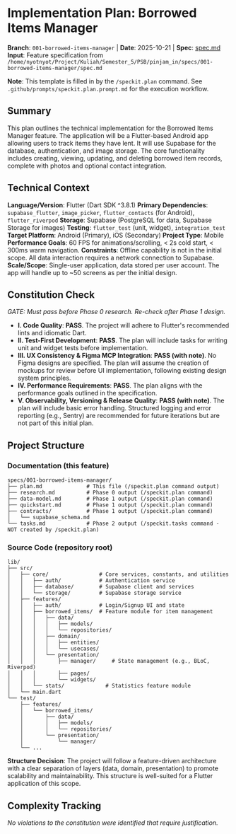 # Implementation Plan: Borrowed Items Manager

**Branch**: `001-borrowed-items-manager` | **Date**: 2025-10-21 | **Spec**: [spec.md](spec.md)
**Input**: Feature specification from `/home/nyotnyot/Project/Kuliah/Semester_5/PSB/pinjam_in/specs/001-borrowed-items-manager/spec.md`

**Note**: This template is filled in by the `/speckit.plan` command. See `.github/prompts/speckit.plan.prompt.md` for the execution workflow.

## Summary

This plan outlines the technical implementation for the Borrowed Items Manager feature. The application will be a Flutter-based Android app allowing users to track items they have lent. It will use Supabase for the database, authentication, and image storage. The core functionality includes creating, viewing, updating, and deleting borrowed item records, complete with photos and optional contact integration.

## Technical Context

**Language/Version**: Flutter (Dart SDK ^3.8.1)
**Primary Dependencies**: `supabase_flutter`, `image_picker`, `flutter_contacts` (for Android), `flutter_riverpod`
**Storage**: Supabase (PostgreSQL for data, Supabase Storage for images)
**Testing**: `flutter_test` (unit, widget), `integration_test`
**Target Platform**: Android (Primary), iOS (Secondary)
**Project Type**: Mobile
**Performance Goals**: 60 FPS for animations/scrolling, < 2s cold start, < 300ms warm navigation.
**Constraints**: Offline capability is not in the initial scope. All data interaction requires a network connection to Supabase.
**Scale/Scope**: Single-user application, data stored per user account. The app will handle up to ~50 screens as per the initial design.

## Constitution Check

_GATE: Must pass before Phase 0 research. Re-check after Phase 1 design._

-   **I. Code Quality**: **PASS**. The project will adhere to Flutter's recommended lints and idiomatic Dart.
-   **II. Test-First Development**: **PASS**. The plan will include tasks for writing unit and widget tests before implementation.
-   **III. UX Consistency & Figma MCP Integration**: **PASS (with note)**. No Figma designs are specified. The plan will assume the creation of mockups for review before UI implementation, following existing design system principles.
-   **IV. Performance Requirements**: **PASS**. The plan aligns with the performance goals outlined in the specification.
-   **V. Observability, Versioning & Release Quality**: **PASS (with note)**. The plan will include basic error handling. Structured logging and error reporting (e.g., Sentry) are recommended for future iterations but are not part of this initial plan.

## Project Structure

### Documentation (this feature)

```
specs/001-borrowed-items-manager/
├── plan.md              # This file (/speckit.plan command output)
├── research.md          # Phase 0 output (/speckit.plan command)
├── data-model.md        # Phase 1 output (/speckit.plan command)
├── quickstart.md        # Phase 1 output (/speckit.plan command)
├── contracts/           # Phase 1 output (/speckit.plan command)
│   └── supabase_schema.md
└── tasks.md             # Phase 2 output (/speckit.tasks command - NOT created by /speckit.plan)
```

### Source Code (repository root)

```
lib/
├── src/
│   ├── core/                # Core services, constants, and utilities
│   │   ├── auth/            # Authentication service
│   │   ├── database/        # Supabase client and services
│   │   └── storage/         # Supabase storage service
│   ├── features/
│   │   ├── auth/            # Login/Signup UI and state
│   │   ├── borrowed_items/  # Feature module for item management
│   │   │   ├── data/
│   │   │   │   ├── models/
│   │   │   │   └── repositories/
│   │   │   ├── domain/
│   │   │   │   ├── entities/
│   │   │   │   └── usecases/
│   │   │   └── presentation/
│   │   │       ├── manager/     # State management (e.g., BLoC, Riverpod)
│   │   │       ├── pages/
│   │   │       └── widgets/
│   │   └── stats/             # Statistics feature module
│   └── main.dart
└── test/
    ├── features/
    │   └── borrowed_items/
    │       ├── data/
    │       │   ├── models/
    │       │   └── repositories/
    │       └── presentation/
    │           └── manager/
    └── ...
```

**Structure Decision**: The project will follow a feature-driven architecture with a clear separation of layers (data, domain, presentation) to promote scalability and maintainability. This structure is well-suited for a Flutter application of this scope.

## Complexity Tracking

_No violations to the constitution were identified that require justification._
